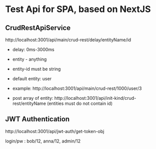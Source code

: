 # Test Api for SPA, based on NextJS

## CrudRestApiService

http://localhost:3001/api/main/crud-rest/delay/entityName/id

- delay: 0ms-3000ms
- entity - anything
- entity-id must be string
- default entity: user
- example: http://localhost:3001/api/main/crud-rest/1000/user/3

- post array of entity:
  http://localhost:3001/api/init-kind/crud-rest/entityName
  (entities must do not contain id)

## JWT Authentication

http://localhost:3001/api/jwt-auth/get-token-obj

login/pw : bob/12, anna/12, admin/12
